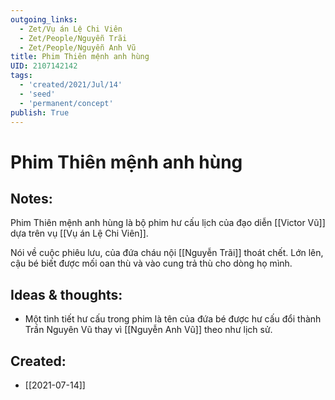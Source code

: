 ```yaml
---
outgoing_links:
  - Zet/Vụ án Lệ Chi Viên
  - Zet/People/Nguyễn Trãi
  - Zet/People/Nguyễn Anh Vũ
title: Phim Thiên mệnh anh hùng
UID: 2107142142
tags:
  - 'created/2021/Jul/14'
  - 'seed'
  - 'permanent/concept'
publish: True
---
```

# Phim Thiên mệnh anh hùng

## Notes:
Phim Thiên mệnh anh hùng là bộ phim hư cấu lịch của đạo diễn [[Victor Vũ]] dựa trên vụ [[Vụ án Lệ Chi Viên]].

Nói về cuộc phiêu lưu, của đứa cháu nội [[Nguyễn Trãi]] thoát chết. Lớn lên, cậu bé biết được mối oan thù và vào cung trả thù cho dòng họ mình.

## Ideas & thoughts:
- Một tình tiết hư cấu trong phim là tên của đứa bé được hư cấu đổi thành Trần Nguyên Vũ thay vì [[Nguyễn Anh Vũ]] theo như lịch sử.



## Created:
- [[2021-07-14]]
